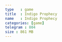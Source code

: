 ```yaml
---
type   : game
title  : Indigo Prophecy
name   : Indigo Prophecy
categories: [game]
telegram : 804
size : 861 MB
---
```



